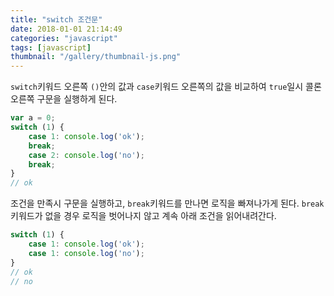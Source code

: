 ```yaml
---
title: "switch 조건문"
date: 2018-01-01 21:14:49
categories: "javascript"
tags: [javascript]
thumbnail: "/gallery/thumbnail-js.png"
---
```


`switch`키워드 오른쪽 `()`안의 값과 `case`키워드 오른쪽의 값을 비교하여 `true`일시 콜론 오른쪽 구문을 실행하게 된다.

<!-- more -->

```javascript
var a = 0;
switch (1) {
    case 1: console.log('ok');
    break;
    case 2: console.log('no');
    break;
}
// ok
```

조건을 만족시 구문을 실행하고, `break`키워드를 만나면 로직을 빠져나가게 된다. `break`키워드가 없을 경우 로직을 벗어나지 않고 계속 아래 조건을 읽어내려간다.

```javascript
switch (1) {
    case 1: console.log('ok');
    case 1: console.log('no');
}
// ok
// no
```

